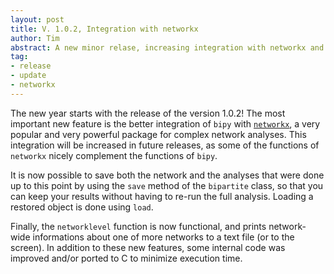 ```yaml
---
layout: post
title: V. 1.0.2, Integration with networkx
author: Tim
abstract: A new minor relase, increasing integration with networkx and allowing to save and load bipartite objects between sessions
tag:
- release
- update
- networkx
---
```


The new year starts with the release of the version 1.0.2! The most important new feature is the better integration of `bipy` with [`networkx`](http://networkx.lanl.gov/), a very popular and very powerful package for complex network analyses. This integration will be increased in future releases, as some of the functions of `networkx` nicely complement the functions of `bipy`.

It is now possible to save both the network and the analyses that were done up to this point by using the `save` method of the `bipartite` class, so that you can keep your results without having to re-run the full analysis. Loading a restored object is done using `load`.

Finally, the `networklevel` function is now functional, and prints network-wide informations about one of more networks to a text file (or to the screen). In addition to these new features, some internal code was improved and/or ported to C to minimize execution time.